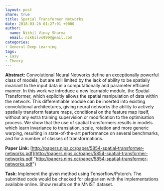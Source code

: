```yaml
---
layout: post
share: true
title: Spatial Transformer Networks
date: 2018-03-26 01:27:01 +0000
author:
  name: Nikhil Vinay Sharma
  email: nikhilvs999@gmail.com
categories:
- General Deep Learning
tags:
- Easy
- Theory
---
```

**Abstract:** Convolutional Neural Networks define an exceptionally powerful class of models, but are still limited by the lack of ability to be spatially invariant to the input data in a computationally and parameter efficient manner. In this work we introduce a new learnable module, the Spatial Transformer, which explicitly allows the spatial manipulation of data within the network. This differentiable module can be inserted into existing convolutional architectures, giving neural networks the ability to actively spatially transform feature maps, conditional on the feature map itself, without any extra training supervision or modification to the optimisation process. We show that the use of spatial transformers results in models which learn invariance to translation, scale, rotation and more generic warping, resulting in state-of-the-art performance on several benchmarks, and for a number of classes of transformations.

**Paper Link:** [http://papers.nips.cc/paper/5854-spatial-transformer-networks.pdf](http://papers.nips.cc/paper/5854-spatial-transformer-networks.pdf "http://papers.nips.cc/paper/5854-spatial-transformer-networks.pdf")

**Task:** Implement the given method using Tensorflow/Pytorch. The submitted code would be checked for plagiarism with the implementations available online. Show results on the MNIST dataset.